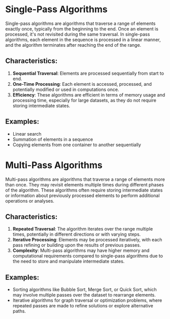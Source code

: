 # Single-Pass Algorithms

Single-pass algorithms are algorithms that traverse a range of elements exactly once, typically from the beginning to the end. Once an element is processed, it's not revisited during the same traversal. In single-pass algorithms, each element in the sequence is processed in a linear manner, and the algorithm terminates after reaching the end of the range.

## Characteristics:

1. **Sequential Traversal**: Elements are processed sequentially from start to end.
2. **One-Time Processing**: Each element is accessed, processed, and potentially modified or used in computations once.
3. **Efficiency**: These algorithms are efficient in terms of memory usage and processing time, especially for large datasets, as they do not require storing intermediate states.

## Examples:

- Linear search
- Summation of elements in a sequence
- Copying elements from one container to another sequentially

# Multi-Pass Algorithms

Multi-pass algorithms are algorithms that traverse a range of elements more than once. They may revisit elements multiple times during different phases of the algorithm. These algorithms often require storing intermediate states or information about previously processed elements to perform additional operations or analyses.

## Characteristics:

1. **Repeated Traversal**: The algorithm iterates over the range multiple times, potentially in different directions or with varying steps.
2. **Iterative Processing**: Elements may be processed iteratively, with each pass refining or building upon the results of previous passes.
3. **Complexity**: Multi-pass algorithms may have higher memory and computational requirements compared to single-pass algorithms due to the need to store and manipulate intermediate states.

## Examples:

- Sorting algorithms like Bubble Sort, Merge Sort, or Quick Sort, which may involve multiple passes over the dataset to rearrange elements.
- Iterative algorithms for graph traversal or optimization problems, where repeated passes are made to refine solutions or explore alternative paths.
